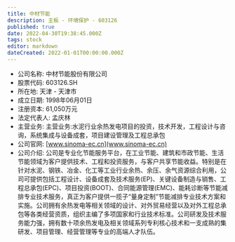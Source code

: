 ```yaml
---
title: 中材节能
description: 主板 - 环境保护 - 603126
published: true
date: 2022-04-30T19:38:45.000Z
tags: stock
editor: markdown
dateCreated: 2022-01-01T00:00:00.000Z
---
```


- 公司名称: 中材节能股份有限公司
- 股票代码: 603126.SH
- 所在地: 天津 - 天津市
- 成立日期: 1998年06月01日
- 注册资本: 61,050万元
- 法定代表人: 孟庆林
- 主营业务: 主营业务:水泥行业余热发电项目的投资，技术开发，工程设计与咨询，系统集成与设备成套，项目建设管理及工程总承包
- 公司官网: [www.sinoma-ec.cn](www.sinoma-ec.cn)
- 公司介绍: 公司是专业化节能服务平台，在工业节能、建筑和市政节能、生活节能领域为客户提供技术、工程和投资服务，与客户共享节能收益。特别是在针对水泥、钢铁、冶金、化工等工业行业余热、余压、余气资源综合利用，公司可提供包括工程设计、设备成套及技术服务(EP)、关键设备制造与销售、工程总承包(EPC)、项目投资(BOOT)、合同能源管理(EMC)、能耗诊断等节能减排专业技术服务，真正为客户提供一揽子“量身定制”节能减排专业技术方案和实施。公司拥有余热发电等相关领域的设计、对外贸易经营以及对外工程总承包等各类经营资质，组织主编了多项国家和行业技术标准。公司研发及技术服务能力强，拥有数十项余热发电及相关领域系列专利核心技术和一支成熟的集研发、项目管理、经营管理等专业的高端人才队伍。


